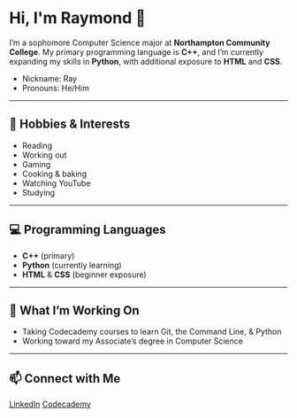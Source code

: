 # Hi, I'm Raymond 👋  

I’m a sophomore Computer Science major at **Northampton Community College**.
My primary programming language is **C++**, and I’m currently expanding my skills in **Python**, with additional exposure to **HTML** and **CSS**.

- Nickname: Ray
- Pronouns: He/Him

---

## 🌟 Hobbies & Interests
- Reading
- Working out
- Gaming
- Cooking & baking
- Watching YouTube
- Studying

---

## 💻 Programming Languages
- **C++** (primary)
- **Python** (currently learning)
- **HTML** & **CSS** (beginner exposure)

---

## 🚀 What I’m Working On
- Taking Codecademy courses to learn Git, the Command Line, & Python
- Working toward my Associate’s degree in Computer Science

---

## 📫 Connect with Me
[LinkedIn](https://www.linkedin.com/in/raymond-castro-466753359/)
[Codecademy](https://www.codecademy.com/profiles/moray581)
